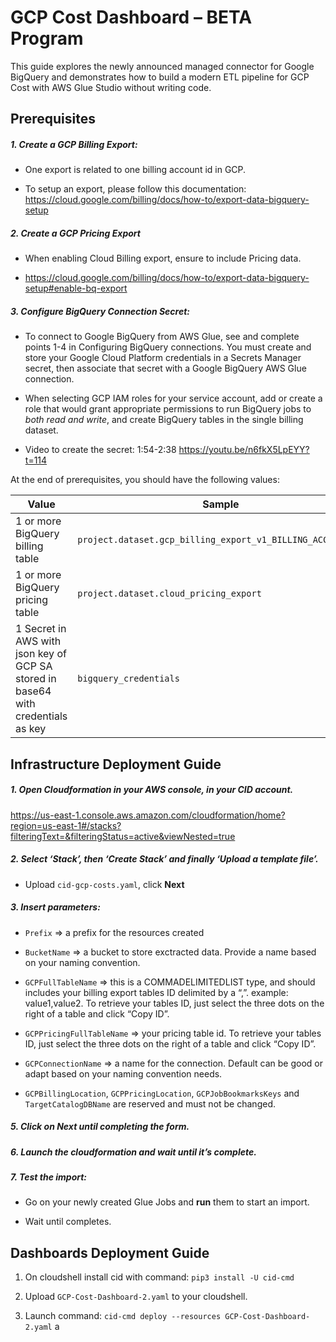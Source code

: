# GCP Cost Dashboard – BETA Program

This guide explores the newly announced managed connector for Google BigQuery and demonstrates how to build a modern ETL pipeline for GCP Cost with AWS Glue Studio without writing code.


## 	Prerequisites


##### 1. Create a GCP Billing Export:

- One export is related to one billing account id in GCP.

- To setup an export, please follow this documentation: https://cloud.google.com/billing/docs/how-to/export-data-bigquery-setup

##### 2. Create a GCP Pricing Export

- When enabling Cloud Billing export, ensure to include Pricing data.

- https://cloud.google.com/billing/docs/how-to/export-data-bigquery-setup#enable-bq-export

##### 3. Configure BigQuery Connection Secret:

- To connect to Google BigQuery from AWS Glue, see and complete points 1-4 in Configuring BigQuery connections. You must create and store your Google Cloud Platform credentials in a Secrets Manager secret, then associate that secret with a Google BigQuery AWS Glue connection.

- When selecting GCP IAM roles for your service account, add or create a role that would grant appropriate permissions to run BigQuery jobs to *both read and write*, and create BigQuery tables in the single billing dataset.

- Video to create the secret: 1:54-2:38 https://youtu.be/n6fkX5LpEYY?t=114

  

At the end of prerequisites, you should have the following values:

|         Value       | Sample                        |
|----------------|-------------------------------|
|1 or more BigQuery billing table|`project.dataset.gcp_billing_export_v1_BILLING_ACCOUNT_ID`|
|1 or more BigQuery pricing table|`project.dataset.cloud_pricing_export`|
|1 Secret in AWS with json key of GCP SA stored in base64 with credentials as key|`bigquery_credentials`|



  

## Infrastructure Deployment Guide

##### 1. Open Cloudformation in your AWS console, in your CID account.

https://us-east-1.console.aws.amazon.com/cloudformation/home?region=us-east-1#/stacks?filteringText=&filteringStatus=active&viewNested=true

##### 2. Select ‘Stack’, then ‘Create Stack’ and finally ‘Upload a template file’.
- Upload `cid-gcp-costs.yaml`, click **Next**

##### 3. Insert parameters:

- `Prefix` => a prefix for the resources created

- `BucketName` => a bucket to store exctracted data. Provide a name based on your naming convention.

- `GCPFullTableName` => this is a COMMADELIMITEDLIST type, and should includes your billing export tables ID delimited by a “,”. example: value1,value2. To retrieve your tables ID, just select the three dots on the right of a table and click “Copy ID”.

- `GCPPricingFullTableName` => your pricing table id. To retrieve your tables ID, just select the three dots on the right of a table and click “Copy ID”.

- `GCPConnectionName` => a name for the connection. Default can be good or adapt based on your naming convention needs.

- `GCPBillingLocation`, `GCPPricingLocation`, `GCPJobBookmarksKeys` and `TargetCatalogDBName` are reserved and must not be changed.

##### 5. Click on Next until completing the form.

##### 6. Launch the cloudformation and wait until it’s complete.

##### 7. Test the import:

- Go on your newly created Glue Jobs and **run** them to start an import.

- Wait until completes.

## Dashboards Deployment Guide

1. On cloudshell install cid with command: `pip3 install -U cid-cmd`

2. Upload `GCP-Cost-Dashboard-2.yaml` to your cloudshell.

3. Launch command: `cid-cmd deploy --resources GCP-Cost-Dashboard-2.yaml`
a